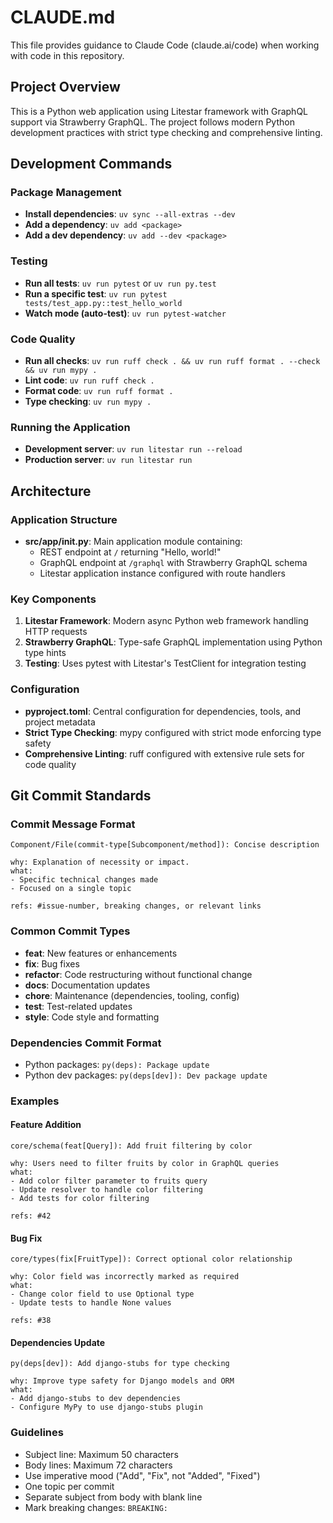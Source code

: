 # CLAUDE.md

This file provides guidance to Claude Code (claude.ai/code) when working with code in this repository.

## Project Overview

This is a Python web application using Litestar framework with GraphQL support via Strawberry GraphQL. The project follows modern Python development practices with strict type checking and comprehensive linting.

## Development Commands

### Package Management
- **Install dependencies**: `uv sync --all-extras --dev`
- **Add a dependency**: `uv add <package>`
- **Add a dev dependency**: `uv add --dev <package>`

### Testing
- **Run all tests**: `uv run pytest` or `uv run py.test`
- **Run a specific test**: `uv run pytest tests/test_app.py::test_hello_world`
- **Watch mode (auto-test)**: `uv run pytest-watcher`

### Code Quality
- **Run all checks**: `uv run ruff check . && uv run ruff format . --check && uv run mypy .`
- **Lint code**: `uv run ruff check .`
- **Format code**: `uv run ruff format .`
- **Type checking**: `uv run mypy .`

### Running the Application
- **Development server**: `uv run litestar run --reload`
- **Production server**: `uv run litestar run`

## Architecture

### Application Structure
- **src/app/__init__.py**: Main application module containing:
  - REST endpoint at `/` returning "Hello, world!"
  - GraphQL endpoint at `/graphql` with Strawberry GraphQL schema
  - Litestar application instance configured with route handlers

### Key Components
1. **Litestar Framework**: Modern async Python web framework handling HTTP requests
2. **Strawberry GraphQL**: Type-safe GraphQL implementation using Python type hints
3. **Testing**: Uses pytest with Litestar's TestClient for integration testing

### Configuration
- **pyproject.toml**: Central configuration for dependencies, tools, and project metadata
- **Strict Type Checking**: mypy configured with strict mode enforcing type safety
- **Comprehensive Linting**: ruff configured with extensive rule sets for code quality

## Git Commit Standards

### Commit Message Format
```
Component/File(commit-type[Subcomponent/method]): Concise description

why: Explanation of necessity or impact.
what:
- Specific technical changes made
- Focused on a single topic

refs: #issue-number, breaking changes, or relevant links
```

### Common Commit Types
- **feat**: New features or enhancements
- **fix**: Bug fixes
- **refactor**: Code restructuring without functional change
- **docs**: Documentation updates
- **chore**: Maintenance (dependencies, tooling, config)
- **test**: Test-related updates
- **style**: Code style and formatting

### Dependencies Commit Format
- Python packages: `py(deps): Package update`
- Python dev packages: `py(deps[dev]): Dev package update`

### Examples

#### Feature Addition
```
core/schema(feat[Query]): Add fruit filtering by color

why: Users need to filter fruits by color in GraphQL queries
what:
- Add color filter parameter to fruits query
- Update resolver to handle color filtering
- Add tests for color filtering

refs: #42
```

#### Bug Fix
```
core/types(fix[FruitType]): Correct optional color relationship

why: Color field was incorrectly marked as required
what:
- Change color field to use Optional type
- Update tests to handle None values

refs: #38
```

#### Dependencies Update
```
py(deps[dev]): Add django-stubs for type checking

why: Improve type safety for Django models and ORM
what:
- Add django-stubs to dev dependencies
- Configure MyPy to use django-stubs plugin
```

### Guidelines
- Subject line: Maximum 50 characters
- Body lines: Maximum 72 characters
- Use imperative mood ("Add", "Fix", not "Added", "Fixed")
- One topic per commit
- Separate subject from body with blank line
- Mark breaking changes: `BREAKING:`
